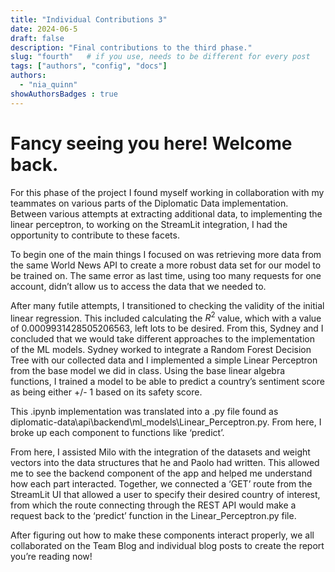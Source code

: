 ```yaml
---
title: "Individual Contributions 3"
date: 2024-06-5
draft: false
description: "Final contributions to the third phase."
slug: "fourth"   # if you use, needs to be different for every post
tags: ["authors", "config", "docs"]
authors:
  - "nia_quinn"
showAuthorsBadges : true
---
```


# Fancy seeing you here! Welcome back.

For this phase of the project I found myself working in collaboration with my teammates on various parts of the Diplomatic Data implementation. Between various attempts at extracting additional data, to implementing the linear perceptron, to working on the StreamLit integration, I had the opportunity to contribute to these facets. 

To begin one of the main things I focused on was retrieving more data from the same World News API to create a more robust data set for our model to be trained on. The same error as last time, using too many requests for one account, didn’t allow us to access the data that we needed to. 

After many futile attempts, I transitioned to checking the validity of the initial linear regression. This included calculating the $R^2$ value, which with a value of 0.0009931428505206563, left lots to be desired. From this, Sydney and I concluded that we would take different approaches to the implementation of the ML models. Sydney worked to integrate a Random Forest Decision Tree with our collected data and I implemented a simple Linear Perceptron from the base model we did in class. Using the base linear algebra functions, I trained a model to be able to predict a country’s sentiment score as being either +/- 1 based on its safety score. 

This .ipynb implementation was translated into a .py file found as diplomatic-data\api\backend\ml_models\Linear_Perceptron.py. From here, I broke up each component to functions like ‘predict’.

From here, I assisted Milo with the integration of the datasets and weight vectors into the data structures that he and Paolo had written. This allowed me to see the backend component of the app and helped me understand how each part interacted. Together, we connected a ‘GET’ route from the StreamLit UI that allowed a user to specify their desired country of interest, from which the route connecting through the REST API would make a request back to the ‘predict’ function in the Linear_Perceptron.py file. 

After figuring out how to make these components interact properly, we all collaborated on the Team Blog and individual blog posts to create the report you’re reading now!